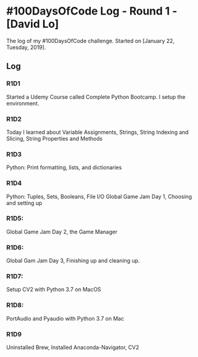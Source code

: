 # #100DaysOfCode Log - Round 1 - [David Lo]

The log of my #100DaysOfCode challenge. Started on [January 22, Tuesday, 2019].

## Log

### R1D1 
Started a Udemy Course called Complete Python Bootcamp. I setup the environment.

### R1D2
Today I learned about Variable Assignments, Strings, String Indexing and Slicing, String Properties and Methods

### R1D3
Python: Print formatting, lists, and dictionaries

### R1D4
Python: Tuples, Sets, Booleans, File I/O
Global Game Jam Day 1, Choosing and setting up

### R1D5:
Global Game Jam Day 2, the Game Manager

### R1D6:
Global Gam Jam Day 3, Finishing up and cleaning up.

### R1D7:
Setup CV2 with Python 3.7 on MacOS

### R1D8:
PortAudio and Pyaudio with Python 3.7 on Mac

### R1D9
Uninstalled Brew, Installed Anaconda-Navigator, CV2
